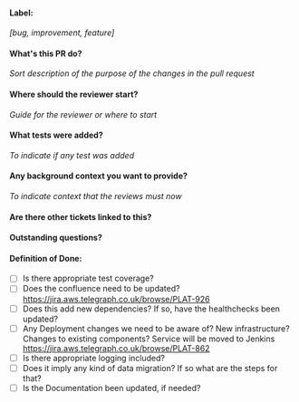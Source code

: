 #### Label: ####
_[bug, improvement, feature]_
#### What's this PR do?
_Sort description of the purpose of the changes in the pull request_
#### Where should the reviewer start?
_Guide for the reviewer or where to start_
#### What tests were added?
_To indicate if any test was added_
#### Any background context you want to provide?
_To indicate context that the reviews must now_
#### Are there other tickets linked to this?

#### Outstanding questions?

#### Definition of Done:
- [ ] Is there appropriate test coverage?
- [ ] Does the confluence need to be updated? https://jira.aws.telegraph.co.uk/browse/PLAT-926
- [ ] Does this add new dependencies? If so, have the healthchecks been updated?
- [ ] Any Deployment changes we need to be aware of? New infrastructure? Changes to existing components? Service will be moved to Jenkins https://jira.aws.telegraph.co.uk/browse/PLAT-862
- [ ] Is there appropriate logging included?
- [ ] Does it imply any kind of data migration? If so what are the steps for that?
- [ ] Is the Documentation been updated, if needed?
